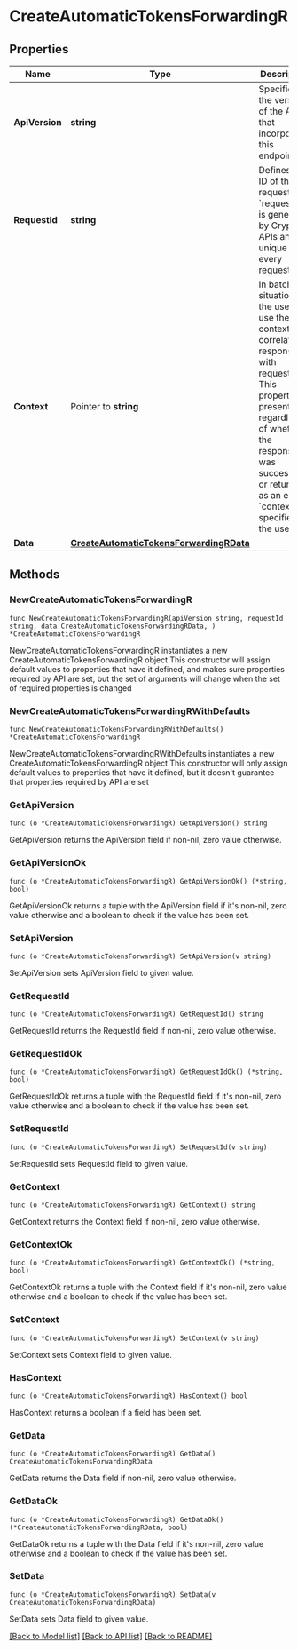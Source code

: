 # CreateAutomaticTokensForwardingR

## Properties

Name | Type | Description | Notes
------------ | ------------- | ------------- | -------------
**ApiVersion** | **string** | Specifies the version of the API that incorporates this endpoint. | 
**RequestId** | **string** | Defines the ID of the request. The &#x60;requestId&#x60; is generated by Crypto APIs and it&#39;s unique for every request. | 
**Context** | Pointer to **string** | In batch situations the user can use the context to correlate responses with requests. This property is present regardless of whether the response was successful or returned as an error. &#x60;context&#x60; is specified by the user. | [optional] 
**Data** | [**CreateAutomaticTokensForwardingRData**](CreateAutomaticTokensForwardingRData.md) |  | 

## Methods

### NewCreateAutomaticTokensForwardingR

`func NewCreateAutomaticTokensForwardingR(apiVersion string, requestId string, data CreateAutomaticTokensForwardingRData, ) *CreateAutomaticTokensForwardingR`

NewCreateAutomaticTokensForwardingR instantiates a new CreateAutomaticTokensForwardingR object
This constructor will assign default values to properties that have it defined,
and makes sure properties required by API are set, but the set of arguments
will change when the set of required properties is changed

### NewCreateAutomaticTokensForwardingRWithDefaults

`func NewCreateAutomaticTokensForwardingRWithDefaults() *CreateAutomaticTokensForwardingR`

NewCreateAutomaticTokensForwardingRWithDefaults instantiates a new CreateAutomaticTokensForwardingR object
This constructor will only assign default values to properties that have it defined,
but it doesn't guarantee that properties required by API are set

### GetApiVersion

`func (o *CreateAutomaticTokensForwardingR) GetApiVersion() string`

GetApiVersion returns the ApiVersion field if non-nil, zero value otherwise.

### GetApiVersionOk

`func (o *CreateAutomaticTokensForwardingR) GetApiVersionOk() (*string, bool)`

GetApiVersionOk returns a tuple with the ApiVersion field if it's non-nil, zero value otherwise
and a boolean to check if the value has been set.

### SetApiVersion

`func (o *CreateAutomaticTokensForwardingR) SetApiVersion(v string)`

SetApiVersion sets ApiVersion field to given value.


### GetRequestId

`func (o *CreateAutomaticTokensForwardingR) GetRequestId() string`

GetRequestId returns the RequestId field if non-nil, zero value otherwise.

### GetRequestIdOk

`func (o *CreateAutomaticTokensForwardingR) GetRequestIdOk() (*string, bool)`

GetRequestIdOk returns a tuple with the RequestId field if it's non-nil, zero value otherwise
and a boolean to check if the value has been set.

### SetRequestId

`func (o *CreateAutomaticTokensForwardingR) SetRequestId(v string)`

SetRequestId sets RequestId field to given value.


### GetContext

`func (o *CreateAutomaticTokensForwardingR) GetContext() string`

GetContext returns the Context field if non-nil, zero value otherwise.

### GetContextOk

`func (o *CreateAutomaticTokensForwardingR) GetContextOk() (*string, bool)`

GetContextOk returns a tuple with the Context field if it's non-nil, zero value otherwise
and a boolean to check if the value has been set.

### SetContext

`func (o *CreateAutomaticTokensForwardingR) SetContext(v string)`

SetContext sets Context field to given value.

### HasContext

`func (o *CreateAutomaticTokensForwardingR) HasContext() bool`

HasContext returns a boolean if a field has been set.

### GetData

`func (o *CreateAutomaticTokensForwardingR) GetData() CreateAutomaticTokensForwardingRData`

GetData returns the Data field if non-nil, zero value otherwise.

### GetDataOk

`func (o *CreateAutomaticTokensForwardingR) GetDataOk() (*CreateAutomaticTokensForwardingRData, bool)`

GetDataOk returns a tuple with the Data field if it's non-nil, zero value otherwise
and a boolean to check if the value has been set.

### SetData

`func (o *CreateAutomaticTokensForwardingR) SetData(v CreateAutomaticTokensForwardingRData)`

SetData sets Data field to given value.



[[Back to Model list]](../README.md#documentation-for-models) [[Back to API list]](../README.md#documentation-for-api-endpoints) [[Back to README]](../README.md)


